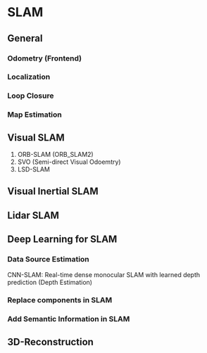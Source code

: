 # SLAM

## General

### Odometry (Frontend)

### Localization

### Loop Closure

### Map Estimation

## Visual SLAM

1. ORB-SLAM (ORB_SLAM2)
2. SVO (Semi-direct Visual Odoemtry) 
3. LSD-SLAM

## Visual Inertial SLAM

## Lidar SLAM


## Deep Learning for SLAM

### Data Source Estimation

CNN-SLAM: Real-time dense monocular SLAM with learned depth prediction (Depth Estimation)

### Replace components in SLAM


### Add Semantic Information in SLAM

## 3D-Reconstruction

